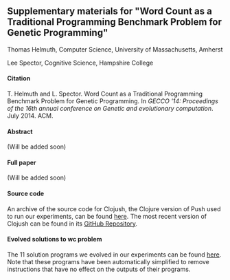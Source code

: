 ## Supplementary materials for "Word Count as a Traditional Programming Benchmark Problem for Genetic Programming"

Thomas Helmuth, Computer Science, University of Massachusetts, Amherst

Lee Spector, Cognitive Science, Hampshire College


#### Citation
T. Helmuth and L. Spector. Word Count as a Traditional Programming Benchmark Problem for Genetic Programming. In _GECCO '14: Proceedings of the 16th annual conference on Genetic and evolutionary computation_. July 2014. ACM.


#### Abstract
(Will be added soon)

#### Full paper
(Will be added soon)

#### Source code
An archive of the source code for Clojush, the Clojure version of Push used to run our experiments, can be found [here](https://github.com/thelmuth/Clojush/releases/tag/wcPaper). The most recent version of Clojush can be found in its [GitHub Repository](https://github.com/lspector/Clojush).

#### Evolved solutions to wc problem
The 11 solution programs we evolved in our experiments can be found [here](https://github.com/thelmuth/GECCO_2014_WC_Materials/blob/master/simplified_successes.push). Note that these programs have been automatically simplified to remove instructions that have no effect on the outputs of their programs.
